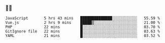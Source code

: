 ### 👨‍💻

<!--START_SECTION:waka-->
```text
JavaScript       5 hrs 43 mins   ██████████████░░░░░░░░░░░   55.59 % 
Vue.js           2 hrs 9 mins    █████▒░░░░░░░░░░░░░░░░░░░   21.00 % 
PHP              22 mins         █░░░░░░░░░░░░░░░░░░░░░░░░   03.70 % 
GitIgnore file   22 mins         █░░░░░░░░░░░░░░░░░░░░░░░░   03.63 % 
YAML             21 mins         █░░░░░░░░░░░░░░░░░░░░░░░░   03.52 % 
```
<!--END_SECTION:waka-->
